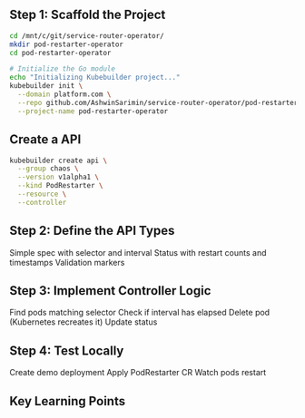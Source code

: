 ## Step 1: Scaffold the Project

```bash
cd /mnt/c/git/service-router-operator/
mkdir pod-restarter-operator
cd pod-restarter-operator

# Initialize the Go module
echo "Initializing Kubebuilder project..."
kubebuilder init \
  --domain platform.com \
  --repo github.com/AshwinSarimin/service-router-operator/pod-restarter \
  --project-name pod-restarter-operator
```

## Create a API

```bash
kubebuilder create api \
  --group chaos \
  --version v1alpha1 \
  --kind PodRestarter \
  --resource \
  --controller
```

## Step 2: Define the API Types

Simple spec with selector and interval
Status with restart counts and timestamps
Validation markers

## Step 3: Implement Controller Logic

Find pods matching selector
Check if interval has elapsed
Delete pod (Kubernetes recreates it)
Update status

## Step 4: Test Locally

Create demo deployment
Apply PodRestarter CR
Watch pods restart

## Key Learning Points
